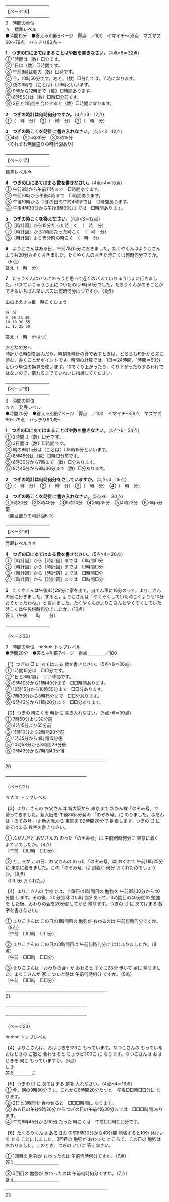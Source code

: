 ――――――――――  
【ページ16】  
――――――――――  
3　時間の単位  
☆　標準レベル  
●時間15分　●答え→別冊6ページ　得点　／100　イマイチ～59点　マズマズ60～79点　バッチリ80点～

**1　つぎの□にあてはまることばや数を書きなさい。**（4点×8＝32点）  
① 1時間は（数）□分です。  
② 1日は（数）□時間です。  
③ 午前9時は朝の（数）□時です。  
④ 今，10時50分です。あと，（数）□分たてば，11時になります。  
⑤ 夜の9時を（ことば）□9時といいます。  
⑥ 9時から12時まで（数）□時間あります。  
⑦ 6時55分は（数）□時□分前です。  
⑧ 2日と2時間を合わせると（数）□時間になります。

**2　つぎの時計は何時何分ですか。**（4点×3＝12点）  
①（　時　分）　②（　時　分）　③（　時　分）

**3　つぎの時こくを時計に書き入れなさい。**（4点×3＝12点）  
①4時　②5時30分　③8時15分  
（それぞれ無目盛りの時計図あり）

――――――――――  
【ページ17】  
――――――――――  
標準レベル☆

**4　つぎの□にあてはまる数を書きなさい。**（4点×4＝16点）  
① 午前9時から午前11時まで　□時間あります。  
② 午前10時から午後4時まで　□時間あります。  
③ 午後10時から つぎの日の午前4時までは　□時間あります。  
④ 午後4時30分から午後8時30分までは　□時間あります。

**5　つぎの時こくを答えなさい。**（4点×3＝12点）  
①［時計図］から15分たった時こく　（　時　分）  
②［時計図］から2時間たった時こく　（　時　分）  
③［時計図］より15分前の時こく　（　時　分）

**6**　よりこさんはある日，午前7時15分におきました。たくやくんはよりこさんよりも20分おそくおきました。たくやくんのおきた時こくは何時何分ですか。〈8点〉  
答え（　時　分）

**7**　たろうくんはバスにのろうと思って近くのバスていりゅうじょに行きました。バスていりゅうじょについたのは9時50分でした。たろうくんがのることができるいちばん早いバスは何時何分はつですか。〈8点〉

山の上えき→車　時こくひょう
```
時　分
9　05 25 45
10 10 30 55
11 15 25 50
```  
答え（　時　分はつ）

おとなの方へ  
時計から時刻を読んだり，時刻を時計の針で表すときは，どちらも短針から先に読む，書くことがポイントです。時間の計算では，1日＝24時間，1時間＝60分という単位の換算を使います。10でくり上がったり，くり下がったりするわけではないので，慣れるまでていねいに指導してください。

――――――――――  
【ページ18】  
――――――――――  
3　時間の単位  
☆☆　発展レベル  
●時間20分　●答え→別冊7ページ　得点　／100　イマイチ～59点　マズマズ60～79点　バッチリ80点～

**1　つぎの□にあてはまることばや数を書きなさい。**（4点×6＝24点）  
① 2時間は（数）□分です。  
② 3日間は（数）□時間です。  
③ 朝の8時15分は（ことば）□8時15分といいます。  
④ 8時45分は（数）□時□分前です。  
⑤ 6時30分から7時まで（数）□分あります。  
⑥ 8時45分から9時30分まで（数）□分あります。

**2　つぎの時計は何時何分をさしていますか。**（4点×4＝16点）  
①（　時　分）　②（　時　分）　③（　時　分）　④（　時　分）

**3　つぎの時こくを時計に書き入れなさい。**（5点×6＝30点）  
①1時30分　②3時45分　③9時20分　④6時35分　⑤4時23分　⑥6時5分前  
（無目盛りの時計図6つ）

――――――――――  
【ページ19】  
――――――――――  
発展レベル☆☆

**4　つぎの□にあてはまる数を書きなさい。**（5点×4＝20点）  
①［時計図］から［時計図］までは　□時間□分  
②［時計図］から［時計図］までは　□時間□分  
③［時計図］から［時計図］までは　□時間□分  
④［時計図］から［時計図］までは　□時間□分

**5**　たくやくんは午後4時29分に家を出て，自てん車に16分のって，よりこさんの家に行きました。すると，よりこさんは「やくそくしていた時こくよりも10分おそかったわね。」と言いました。たくやくんがよりこさんとやくそくしていた時こくは午後何時何分でしたか。〈10点〉  
答え（午後　　時　　分）

――――――――――  










（ページ20）

3　時間の単位　☆☆☆ トップレベル  
●時間20分　●答え→別冊7ページ　得点＿＿＿＿／100

【1】つぎの □ に あてはまる 数を書きなさい。（5点×6＝30点）  
① 1時間15分は　□□分です。  
② 1日と8時間は　□□時間です。  
③ 9時40分から11時40分まで　□□時間あります。  
④ 10時15分から10時55分まで　□□分あります。  
⑤ 7時30分から8時15分まで　□□分あります。  
⑥ 9時43分から11時20分まで　□□分あります。

【2】つぎの 時こくを 時計に 書き入れなさい。（5点×6＝30点）  
① 7時50分より30分前  
② 4時15分より55分前  
③ 11時10分より2時間20分前  
④ 1時35分から4時間15分後  
⑤ 10時58分から3時間23分後  
⑥ 3時43分から7時間43分後

―――――――――――――――――――――――  
20

──────────────────────────

（ページ21）

☆☆☆ トップレベル

【3】よりこさんの お父さんは 新大阪から 東京まで 新かん線「のぞみ号」で 帰ってきました。新大阪を 午前8時5分発の 「のぞみ号」に のりました。ふだんは「のぞみ号」は 新大阪から 東京まで2時間20分で 到着します。つぎの □ に あてはまる 数字を書きなさい。

① ふだんだと お父さんの のった「のぞみ号」は 午前何時何分に 東京に着く よていでしたか。（8点）  
（午前　□□時　□□分）

② ところが この日、お父さんの のった「のぞみ号」は おくれて 午前11時25分に 東京に着きました。この「のぞみ号」は 到着が 何分 おくれたのでしょうか。（8点）  
（□□分 おくれた。）

【4】まりこさんの 学校では、土曜日は1時間目の 勉強を 午前8時30分から40分間 します。その後、20分間 休けい時間が あって、3時間目の40分間の 勉強を した後、おわりの会を20分間してから 帰ります。つぎの □ に あてはまる 数字を書きなさい。

① まりこさんは この日の1時間目の 勉強が おわるのは 午前何時何分ですか。（8点）  
（午前　□□時　□□分）

② まりこさんの この日の3時間目は 午前何時何分に はじまりましたか。（8点）  
（午前　□□時　□□分）

③ まりこさんは「おわりの会」が おわると すぐに23分 歩いて 家に 帰りました。まりこさんが 家に ついた時は 午前何時何分 ですか。（8点）  
（午前　□□時　□□分）

―――――――――――――――――――――――  
21

──────────────────────────



──────────────────────────

（ページ23）

☆☆☆ トップレベル

【4】よりこさんは、おはじきを123こ もっています。なつこさんの もっている おはじきの ご数と 合わせると ちょうど300こ に なります。なつこさんは おはじきを 何こ もっていますか。（6点）  
しき＿＿＿＿＿＿＿＿＿＿＿＿＿＿＿＿＿＿＿＿  
答え＿＿＿＿こ

【5】つぎの □ に あてはまる 数を 入れなさい。（4点×4＝16点）  
① 今、朝の9時50分です。これから8時間20分たつと　午後□□時□□分に なります。  
② 2日と3時間を 合わせると　□□□時間に なります。  
③ ある日の午後9時30分から つぎの日の午前4時30分までは　□□□時間 あります。  
④ 午前8時45分から90分 たった 時こくは　午前□□時□□分です。

【6】たくろうくんは ある日の 午前8時30分から40分間 勉強すると10分 休けいを とる ことにしました。3回目の 勉強が おわった ところで、この日の 勉強は おわりました。このとき、つぎの といに 答えなさい。

① 1回目の 勉強が おわったのは 午前何時何分ですか。（7点）  
答え＿＿＿＿＿＿＿＿＿＿

② 3回目の 勉強が おわったのは 午前何時何分ですか。（7点）  
答え＿＿＿＿＿＿＿＿＿＿

―――――――――――――――――――――――  
23
